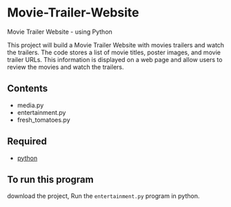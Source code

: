 # Movie-Trailer-Website
Movie Trailer Website - using Python

This project will build a Movie Trailer Website with movies trailers and watch the trailers. 
The code stores a list of movie titles, poster images, and movie trailer URLs. 
This information is displayed on a web page and allow users to review the movies and watch the trailers.

## Contents
- media.py
- entertainment.py
- fresh_tomatoes.py

## Required
- [python](https://www.python.org/downloads/)

## To run this program

download the project, Run the ```entertainment.py``` program in python.
